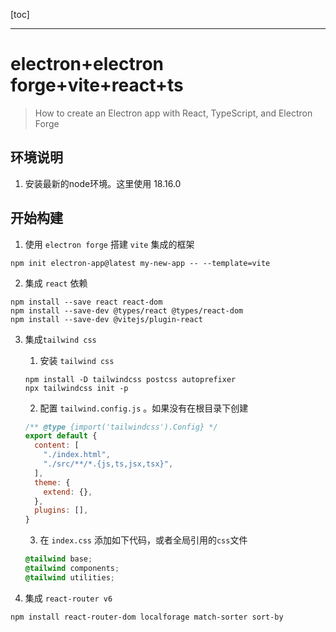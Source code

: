 [toc]

---

# electron+electron forge+vite+react+ts

>  How to create an Electron app with React, TypeScript, and Electron Forge 

## 环境说明

1. 安装最新的node环境。这里使用 18.16.0 

## 开始构建

1. 使用 `electron forge` 搭建 `vite` 集成的框架

```shell
npm init electron-app@latest my-new-app -- --template=vite
```

2. 集成 `react` 依赖

```shell
npm install --save react react-dom
npm install --save-dev @types/react @types/react-dom
npm install --save-dev @vitejs/plugin-react
```

3. 集成`tailwind css`

   1. 安装 `tailwind css`

	```shell
	npm install -D tailwindcss postcss autoprefixer
	npx tailwindcss init -p
	```
	
	2. 配置 `tailwind.config.js` 。如果没有在根目录下创建
	
	```js
	/** @type {import('tailwindcss').Config} */
	export default {
	  content: [
	    "./index.html",
	    "./src/**/*.{js,ts,jsx,tsx}",
	  ],
	  theme: {
	    extend: {},
	  },
	  plugins: [],
	}
	```
	
	3. 在 `index.css` 添加如下代码，或者全局引用的`css`文件
	
	```css
	@tailwind base;
	@tailwind components;
	@tailwind utilities;
	```

4. 集成 `react-router v6`

```shell
npm install react-router-dom localforage match-sorter sort-by
```

